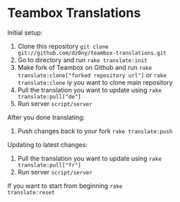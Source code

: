 # Teambox Translations

Initial setup:

1. Clone this repository <code>git clone git://github.com/dz0ny/teambox-translations.git</code>
2. Go to directory and run <code>rake translate:init</code> 
3. Make fork of Teambox on Github and run <code>rake translate:clone["forked repository url"]</code> or <code>rake translate:clone</code> iy you want to clone main repository
4. Pull the translation you want to update using <code>rake translate:pull["de"]</code> 
5. Run server <code>script/server</code> 

After you done translating:

1. Push changes back to your fork <code>rake translate:push</code>  

Updating to latest changes:

1. Pull the translation you want to update using <code>rake translate:pull["fr"]</code>  
2. Run server <code>script/server</code> 

If you want to start from beginning <code>rake translate:reset</code> 
